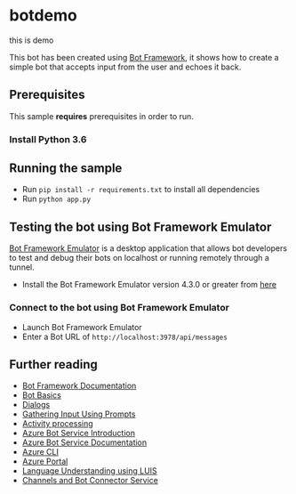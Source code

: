 # botdemo

this is demo

This bot has been created using [Bot Framework](https://dev.botframework.com), it shows how to create a simple bot that accepts input from the user and echoes it back.

## Prerequisites

This sample **requires** prerequisites in order to run.

### Install Python 3.6

## Running the sample
- Run `pip install -r requirements.txt` to install all dependencies
- Run `python app.py`


## Testing the bot using Bot Framework Emulator

[Bot Framework Emulator](https://github.com/microsoft/botframework-emulator) is a desktop application that allows bot developers to test and debug their bots on localhost or running remotely through a tunnel.

- Install the Bot Framework Emulator version 4.3.0 or greater from [here](https://github.com/Microsoft/BotFramework-Emulator/releases)

### Connect to the bot using Bot Framework Emulator

- Launch Bot Framework Emulator
- Enter a Bot URL of `http://localhost:3978/api/messages`


## Further reading

- [Bot Framework Documentation](https://docs.botframework.com)
- [Bot Basics](https://docs.microsoft.com/azure/bot-service/bot-builder-basics?view=azure-bot-service-4.0)
- [Dialogs](https://docs.microsoft.com/azure/bot-service/bot-builder-concept-dialog?view=azure-bot-service-4.0)
- [Gathering Input Using Prompts](https://docs.microsoft.com/azure/bot-service/bot-builder-prompts?view=azure-bot-service-4.0&tabs=csharp)
- [Activity processing](https://docs.microsoft.com/en-us/azure/bot-service/bot-builder-concept-activity-processing?view=azure-bot-service-4.0)
- [Azure Bot Service Introduction](https://docs.microsoft.com/azure/bot-service/bot-service-overview-introduction?view=azure-bot-service-4.0)
- [Azure Bot Service Documentation](https://docs.microsoft.com/azure/bot-service/?view=azure-bot-service-4.0)
- [Azure CLI](https://docs.microsoft.com/cli/azure/?view=azure-cli-latest)
- [Azure Portal](https://portal.azure.com)
- [Language Understanding using LUIS](https://docs.microsoft.com/azure/cognitive-services/luis/)
- [Channels and Bot Connector Service](https://docs.microsoft.com/azure/bot-service/bot-concepts?view=azure-bot-service-4.0)